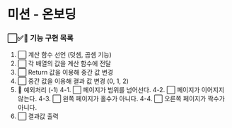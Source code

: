 # 미션 - 온보딩

### ⬜✅🚨 기능 구현 목록

1. ⬜ 계산 함수 선언 (덧셈, 곱셈 기능)
2. ⬜ 각 배열의 값을 계산 함수에 전달
3. ⬜ Return 값을 이용해 중간 값 변경
4. ⬜ 중간 값을 이용해 결과 값 변경 (0, 1, 2)
5. 🚨 예외처리 (-1)
   4-1. ⬜ 페이지가 범위를 넘어선다.
   4-2. ⬜ 페이지가 이어지지 않는다.
   4-3. ⬜ 왼쪽 페이지가 홀수가 아니다.
   4-4. ⬜ 오른쪽 페이지가 짝수가 아니다.
6. ⬜ 결과값 출력
